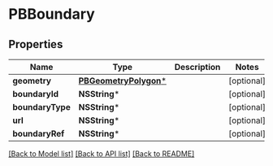 # PBBoundary

## Properties
Name | Type | Description | Notes
------------ | ------------- | ------------- | -------------
**geometry** | [**PBGeometryPolygon***](PBGeometryPolygon.md) |  | [optional] 
**boundaryId** | **NSString*** |  | [optional] 
**boundaryType** | **NSString*** |  | [optional] 
**url** | **NSString*** |  | [optional] 
**boundaryRef** | **NSString*** |  | [optional] 

[[Back to Model list]](../README.md#documentation-for-models) [[Back to API list]](../README.md#documentation-for-api-endpoints) [[Back to README]](../README.md)


